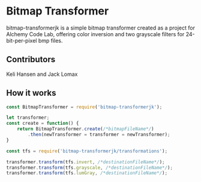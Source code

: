 Bitmap Transformer
===

bitmap-transformerjk is a simple bitmap transformer created as a project for Alchemy Code Lab, offering color inversion and two grayscale filters for 24-bit-per-pixel bmp files.

## Contributors
Keli Hansen and Jack Lomax

## How it works
```js
const BitmapTransformer = require('bitmap-transformerjk');

let transformer;
const create = function() {
    return BitmapTransformer.create(/*bitmapFileName*/)
        .then(newTransformer = transformer = newTransformer);
}

const tfs = require('bitmap-transformerjk/transformations');

transformer.transform(tfs.invert, /*destinationFileName*/);
transformer.transform(tfs.grayscale, /*destinationFileName*/);
transformer.transform(tfs.lumGray, /*destinationFileName*/);
```
